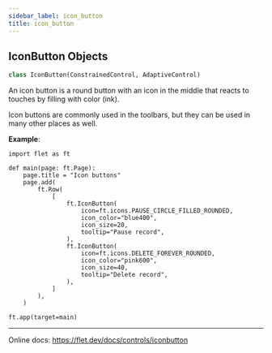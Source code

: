 ```yaml
---
sidebar_label: icon_button
title: icon_button
---
```


## IconButton Objects

```python
class IconButton(ConstrainedControl, AdaptiveControl)
```

An icon button is a round button with an icon in the middle that reacts to touches by filling with color (ink).

Icon buttons are commonly used in the toolbars, but they can be used in many other places as well.

**Example**:

```
import flet as ft

def main(page: ft.Page):
    page.title = "Icon buttons"
    page.add(
        ft.Row(
            [
                ft.IconButton(
                    icon=ft.icons.PAUSE_CIRCLE_FILLED_ROUNDED,
                    icon_color="blue400",
                    icon_size=20,
                    tooltip="Pause record",
                ),
                ft.IconButton(
                    icon=ft.icons.DELETE_FOREVER_ROUNDED,
                    icon_color="pink600",
                    icon_size=40,
                    tooltip="Delete record",
                ),
            ]
        ),
    )

ft.app(target=main)
```
  
  -----
  
  Online docs: https://flet.dev/docs/controls/iconbutton

